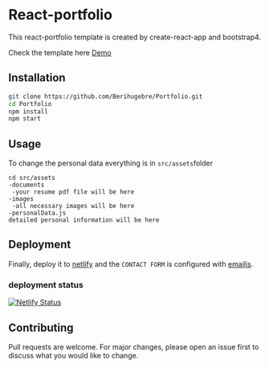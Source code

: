 # React-portfolio

This react-portfolio template is created by create-react-app and bootstrap4.

Check the template here [Demo](https://maarij.netlify.app)

## Installation

```bash
git clone https://github.com/Berihugebre/Portfolio.git
cd Portfolio
npm install
npm start
```

## Usage

To change the personal data everything is in ```src/assets```folder

```code
cd src/assets
-documents
 -your resume pdf file will be here
-images
 -all necessary images will be here
-personalData.js
detailed personal information will be here

```
## Deployment

Finally, deploy it to [netlify](https://app.netlify.com/) and the ```CONTACT FORM``` is configured with [emailjs](https://www.emailjs.com/docs/examples/reactjs/).

### deployment status

[![Netlify Status](https://api.netlify.com/api/v1/badges/d43bcefc-d106-47a0-9e69-1c9e3cd3c807/deploy-status)](https://app.netlify.com/sites/maarij/deploys)

## Contributing
Pull requests are welcome. For major changes, please open an issue first to discuss what you would like to change.

